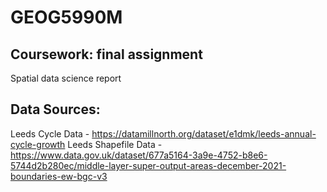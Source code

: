 # GEOG5990M

## Coursework: final assignment
Spatial data science report


## Data Sources:
Leeds Cycle Data - https://datamillnorth.org/dataset/e1dmk/leeds-annual-cycle-growth
Leeds Shapefile Data - https://www.data.gov.uk/dataset/677a5164-3a9e-4752-b8e6-5744d2b280ec/middle-layer-super-output-areas-december-2021-boundaries-ew-bgc-v3
